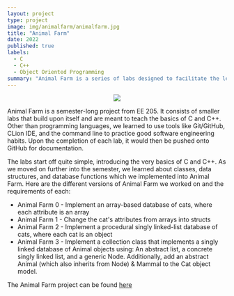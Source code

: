 ```yaml
---
layout: project
type: project
image: img/animalfarm/animalfarm.jpg
title: "Animal Farm"
date: 2022
published: true
labels:
  - C
  - C++
  - Object Oriented Programming
summary: "Animal Farm is a series of labs designed to facilitate the learning of Object-Oriented Programming. Animals are used as objects to teach the basics of C and C++, while also emphasizing the development of good software engineering practices."
---
```

<p align="center">
<img class="img-fluid" src="../img/animalfarm/animalfarm.jpg">
</p>

Animal Farm is a semester-long project from EE 205. It consists of smaller labs that build upon itself and are meant to teach the basics of C and C++. Other than programming languages, we learned to use tools like Git/GitHub, CLion IDE, and the command line to practice good software engineering habits. Upon the completion of each lab, it would then be pushed onto GitHub for documentation.

The labs start off quite simple, introducing the very basics of C and C++. As we moved on further into the semester, we learned about classes, data structures, and database functions which we implemented into Animal Farm. Here are the different versions of Animal Farm we worked on and the requirements of each:
- Animal Farm 0 - Implement an array-based database of cats, where each attribute is an array
- Animal Farm 1 - Change the cat's attributes from arrays into structs
- Animal Farm 2 - Implement a procedural singly linked-list database of cats, where each cat is an object
- Animal Farm 3 - Implement a collection class that implements a singly linked database of Animal objects using: An abstract list, a concrete singly linked list, and a generic Node. Additionally, add an abstract Animal (which also inherits from Node) & Mammal to the Cat object model.

The Animal Farm project can be found [here](https://github.com/byrongs/ee205_lab_08d_animal_farm_1_to_clion.git)
